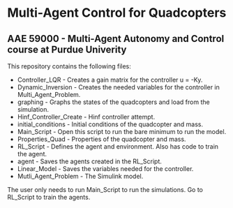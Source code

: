 # Multi-Agent Control for Quadcopters
## AAE 59000 - Multi-Agent Autonomy and Control course at Purdue Univerity

This repository contains the following files:
* Controller_LQR - Creates a gain matrix for the controller u = -Ky.
* Dynamic_Inversion - Creates the needed variables for the controller in Multi_Agent_Problem.
* graphing - Graphs the states of the quadcopters and load from the simulation.
* Hinf_Controller_Create - Hinf controller attempt.
* initial_conditions - Initial conditions of the quadcopter and mass.
* Main_Script - Open this script to run the bare minimum to run the model.
* Properties_Quad - Properties of the quadcopter and mass.
* RL_Script - Defines the agent and environment.  Also has code to train the agent.
* agent - Saves the agents created in the RL_Script.
* Linear_Model - Saves the variables needed for the controller.
* Mutli_Agent_Problem - The Simulink model.

The user only needs to run Main_Script to run the simulations.  Go to RL_Script to train the agents.

